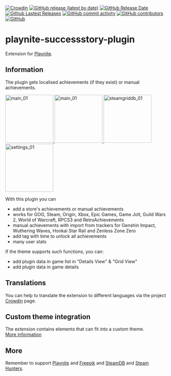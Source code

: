 [![Crowdin](https://badges.crowdin.net/playnite-extensions/localized.svg)](https://crowdin.com/project/playnite-extensions)
[![GitHub release (latest by date)](https://img.shields.io/github/v/release/Lacro59/playnite-successstory-plugin?cacheSeconds=5000&logo=github)](https://github.com/Lacro59/playnite-successstory-plugin/releases/latest)
[![GitHub Release Date](https://img.shields.io/github/release-date/Lacro59/playnite-successstory-plugin?cacheSeconds=5000)](https://github.com/Lacro59/playnite-successstory-plugin/releases/latest)
[![Github Lastest Releases](https://img.shields.io/github/downloads/Lacro59/playnite-successstory-plugin/latest/total.svg)]()
[![GitHub commit activity](https://img.shields.io/github/commit-activity/m/Lacro59/playnite-successstory-plugin)](https://github.com/Lacro59/playnite-successstory-plugin/graphs/commit-activity)
[![GitHub contributors](https://img.shields.io/github/contributors/Lacro59/playnite-successstory-plugin?cacheSeconds=5000)](https://github.com/Lacro59/playnite-successstory-plugin/graphs/contributors)
[![GitHub](https://img.shields.io/github/license/azuravian/playnite-successstory-plugin-fork?cacheSeconds=50000)](https://github.com/azuravian/playnite-successstory-plugin-fork/blob/main/LICENSE)

# playnite-successstory-plugin
Extension for [Playnite](https://playnite.link).

## Information
The plugin gets localised achievements (if they exist) or manual achievements.

<a href="https://github.com/azuravian/playnite-successstory-plugin-fork/blob/main/forum/main_01.jpg?raw=true">
  <picture>
    <img alt="main_01" src="https://github.com/azuravian/playnite-successstory-plugin-fork/blob/main/forum/main_01.jpg?raw=true" height="150px">
  </picture>
</a>
<a href="https://github.com/azuravian/playnite-successstory-plugin-fork/blob/main/forum/main_02.jpg?raw=true">
  <picture>
    <img alt="main_01" src="https://github.com/azuravian/playnite-successstory-plugin-fork/blob/main/forum/main_02.jpg?raw=true" height="150px">
  </picture>
</a>
<a href="https://github.com/azuravian/playnite-successstory-plugin-fork/blob/main/forum/control_01.jpg?raw=true">
  <picture>
    <img alt="steamgriddb_01" src="https://github.com/azuravian/playnite-successstory-plugin-fork/blob/main/forum/control_01.jpg?raw=true" height="150px">
  </picture>
</a>
<a href="https://github.com/azuravian/playnite-successstory-plugin-fork/blob/main/forum/settings_01.jpg?raw=true">
  <picture>
    <img alt="settings_01" src="https://github.com/azuravian/playnite-successstory-plugin-fork/blob/main/forum/settings_01.jpg?raw=true" height="150px">
  </picture>
</a>

With this plugin you can
* add a store's achievements or manual achievements
* works for GOG, Steam, Origin, Xbox, Epic Games, Game Jolt, Guild Wars 2, World of Warcraft, RPCS3 and RetroAchievements
* manual achievements with import from trackers for Genshin Impact, Wuthering Waves, Honkai Star Rail and Zenless Zone Zero
* add tag with time to unlock all achievements
* many user stats
  
If the theme supports such functions, you can:
* add plugin data in game list in "Details View" & "Grid View"
* add plugin data in game details

## Translations
You can help to translate the extension to different languages via the project [Crowdin](https://crowdin.com/project/playnite-extensions) page.

## Custom theme integration
The extension contains elements that can fit into a custom theme.  
[More information](https://github.com/Lacro59/playnite-successstory-plugin/wiki/Addition-in-a-custom-theme)

## More
Remember to support [Playnite](https://www.patreon.com/playnite) and [Freepik](https://www.flaticon.com/authors/freepik) and [SteamDB](https://steamdb.info/donate/) and [Steam Hunters](https://steamhunters.com/supporters).
